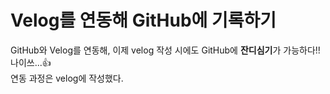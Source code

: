 # Velog를 연동해 GitHub에 기록하기

GitHub와 Velog를 연동해, 이제 velog 작성 시에도 GitHub에 **잔디심기**가 가능하다!!   
나이쓰...👍   
연동 과정은 velog에 작성했다.   
